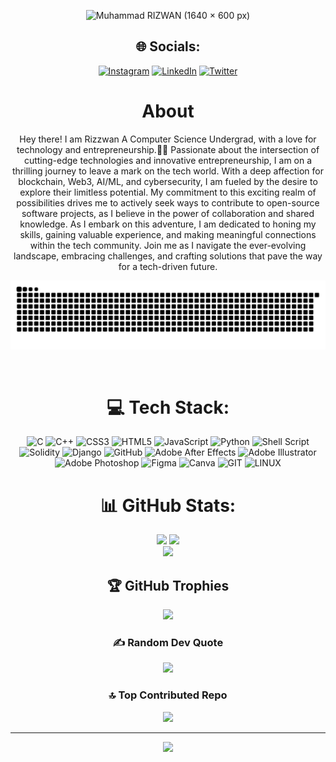 <div align="center">
  
![Muhammad RIZWAN (1640 × 600 px)](https://github.com/rizwanmoulvi/rizwanmoulvi/assets/85454259/69f8920c-f6ab-4775-979d-47476d9ebe79)

## 🌐 Socials:
[![Instagram](https://img.shields.io/badge/Instagram-%23E4405F.svg?logo=Instagram&logoColor=white)](https://instagram.com/rizwan.eth) [![LinkedIn](https://img.shields.io/badge/LinkedIn-%230077B5.svg?logo=linkedin&logoColor=white)](https://linkedin.com/in/rizwanmoulvi) [![Twitter](https://img.shields.io/badge/Twitter-%231DA1F2.svg?logo=Twitter&logoColor=white)](https://twitter.com/0xRizwanM) 

<h1> About </h1> 
    
 <p> Hey there! I am Rizzwan A Computer Science Undergrad, with a love for technology and entrepreneurship.👩‍💻 
     Passionate about the intersection of cutting-edge technologies and innovative entrepreneurship, I am on a thrilling journey to leave a mark on the tech world. With a deep affection for blockchain, Web3, AI/ML, and cybersecurity, I am fueled by the desire to explore their limitless potential. My commitment to this exciting realm of possibilities drives me to actively seek ways to contribute to open-source software projects, as I believe in the power of collaboration and shared knowledge. As I embark on this adventure, I am dedicated to honing my skills, gaining valuable experience, and making meaningful connections within the tech community. Join me as I navigate the ever-evolving landscape, embracing challenges, and crafting solutions that pave the way for a tech-driven future.
    
</p>

![𝙶𝚒𝚝𝚑𝚞𝚋 𝙲𝚘𝚗𝚝𝚛𝚒𝚋𝚞𝚝𝚒𝚘𝚗 𝙶𝚛𝚊𝚙𝚑](/contributiongrid.svg)
    
<br/>

# 💻 Tech Stack:
![C](https://img.shields.io/badge/c-%2300599C.svg?style=for-the-badge&logo=c&logoColor=white) ![C++](https://img.shields.io/badge/c++-%2300599C.svg?style=for-the-badge&logo=c%2B%2B&logoColor=white) ![CSS3](https://img.shields.io/badge/css3-%231572B6.svg?style=for-the-badge&logo=css3&logoColor=white) ![HTML5](https://img.shields.io/badge/html5-%23E34F26.svg?style=for-the-badge&logo=html5&logoColor=white) ![JavaScript](https://img.shields.io/badge/javascript-%23323330.svg?style=for-the-badge&logo=javascript&logoColor=%23F7DF1E) ![Python](https://img.shields.io/badge/python-3670A0?style=for-the-badge&logo=python&logoColor=ffdd54) ![Shell Script](https://img.shields.io/badge/shell_script-%23121011.svg?style=for-the-badge&logo=gnu-bash&logoColor=white) ![Solidity](https://img.shields.io/badge/Solidity-%23363636.svg?style=for-the-badge&logo=solidity&logoColor=white) ![Django](https://img.shields.io/badge/django-%23092E20.svg?style=for-the-badge&logo=django&logoColor=white) ![GitHub](https://img.shields.io/badge/GitHub-%23121011.svg?style=for-the-badge&logo=github&logoColor=white) ![Adobe After Effects](https://img.shields.io/badge/Adobe%20After%20Effects-9999FF.svg?style=for-the-badge&logo=Adobe%20After%20Effects&logoColor=white) ![Adobe Illustrator](https://img.shields.io/badge/adobeillustrator-%23FF9A00.svg?style=for-the-badge&logo=adobeillustrator&logoColor=white) ![Adobe Photoshop](https://img.shields.io/badge/adobephotoshop-%2331A8FF.svg?style=for-the-badge&logo=adobephotoshop&logoColor=white) 	![Figma](https://img.shields.io/badge/figma-%23F24E1E.svg?style=for-the-badge&logo=figma&logoColor=white) ![Canva](https://img.shields.io/badge/Canva-%2300C4CC.svg?style=for-the-badge&logo=Canva&logoColor=white) ![GIT](https://img.shields.io/badge/Git-fc6d26?style=for-the-badge&logo=git&logoColor=white) ![LINUX](https://img.shields.io/badge/Linux-FCC624?style=for-the-badge&logo=linux&logoColor=black)
# 📊 GitHub Stats:
![](https://github-readme-stats.vercel.app/api?username=rizwanmoulvi&theme=chartreuse-dark&hide_border=false&include_all_commits=true&count_private=true)
![](https://github-readme-streak-stats.herokuapp.com/?user=rizwanmoulvi&theme=chartreuse-dark&hide_border=false)<br/>
![](https://github-readme-stats.vercel.app/api/top-langs/?username=rizwanmoulvi&theme=chartreuse-dark&hide_border=false&include_all_commits=true&count_private=true&layout=compact)

## 🏆 GitHub Trophies
![](https://github-profile-trophy.vercel.app/?username=rizwanmoulvi&theme=radical&no-frame=false&no-bg=false&margin-w=4)

### ✍️ Random Dev Quote
![](https://quotes-github-readme.vercel.app/api?type=horizontal&theme=merko)

### 🔝 Top Contributed Repo
![](https://github-contributor-stats.vercel.app/api?username=rizwanmoulvi&limit=5&theme=dark&combine_all_yearly_contributions=true)

---
[![](https://visitcount.itsvg.in/api?id=rizwanmoulvi&icon=0&color=3)](https://visitcount.itsvg.in)

<!-- Proudly created with GPRM ( https://gprm.itsvg.in ) -->
